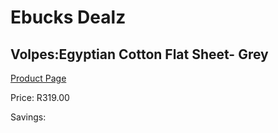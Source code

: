 
# Ebucks Dealz
## Volpes:Egyptian Cotton Flat Sheet- Grey
[Product Page](https://www.ebucks.com/web/shop/productSelected.do?prodId=489062777&catId=704984344)

Price: R319.00

Savings: 


	